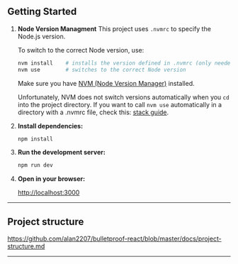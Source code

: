 ## Getting Started

1. **Node Version Managment**
   This project uses `.nvmrc` to specify the Node.js version.

   To switch to the correct Node version, use:

   ```bash
   nvm install    # installs the version defined in .nvmrc (only needed once)
   nvm use        # switches to the correct Node version
   ```

   Make sure you have [NVM (Node Version Manager)](https://github.com/nvm-sh/nvm) installed.

   Unfortunately, NVM does not switch versions automatically when you `cd` into the project directory. If you want to call `nvm use` automatically in a directory with a .nvmrc file, check this:
   [stack guide](https://stackoverflow.com/questions/23556330/run-nvm-use-automatically-every-time-theres-a-nvmrc-file-on-the-directory).

2. **Install dependencies:**

   ```bash
   npm install
   ```

3. **Run the development server:**

   ```bash
   npm run dev
   ```

4. **Open in your browser:**

   [http://localhost:3000](http://localhost:3000)

---

## Project structure

https://github.com/alan2207/bulletproof-react/blob/master/docs/project-structure.md

---
